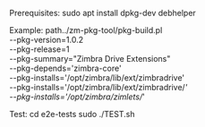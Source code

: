 Prerequisites:
   sudo apt install dpkg-dev debhelper

Example:
   path../zm-pkg-tool/pkg-build.pl \
      --pkg-version=1.0.2 \
      --pkg-release=1 \
      --pkg-summary="Zimbra Drive Extensions" \
      --pkg-depends='zimbra-core' \
      --pkg-installs='/opt/zimbra/lib/ext/zimbradrive' \
      --pkg-installs='/opt/zimbra/lib/ext/zimbradrive/*' \
      --pkg-installs='/opt/zimbra/zimlets/*'

Test:
   cd e2e-tests
   sudo ./TEST.sh
